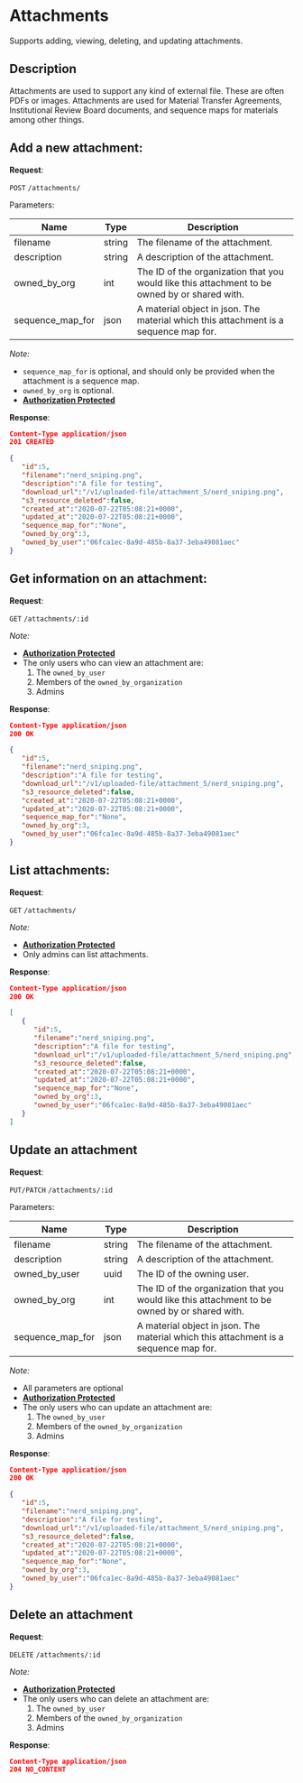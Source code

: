 # Attachments
Supports adding, viewing, deleting, and updating attachments.

## Description
Attachments are used to support any kind of external file. These are often PDFs or images. Attachments are used for Material Transfer Agreements, Institutional Review Board documents, and sequence maps for materials among other things.

## Add a new attachment:

**Request**:

`POST` `/attachments/`

Parameters:

Name            | Type   | Description
----------------|--------|---
filename        | string | The filename of the attachment.
description     | string | A description of the attachment.
owned_by_org    | int    | The ID of the organization that you would like this attachment to be owned by or shared with.
sequence_map_for| json   | A material object in json. The material which this attachment is a sequence map for.

*Note:*

- `sequence_map_for` is optional, and should only be provided when the attachment is a sequence map.
- `owned_by_org` is optional.
- **[Authorization Protected](authentication.md)**

**Response**:

```json
Content-Type application/json
201 CREATED

{
   "id":5,
   "filename":"nerd_sniping.png",
   "description":"A file for testing",
   "download_url":"/v1/uploaded-file/attachment_5/nerd_sniping.png",
   "s3_resource_deleted":false,
   "created_at":"2020-07-22T05:08:21+0000",
   "updated_at":"2020-07-22T05:08:21+0000",
   "sequence_map_for":"None",
   "owned_by_org":3,
   "owned_by_user":"06fca1ec-8a9d-485b-8a37-3eba49081aec"
}
```

## Get information on an attachment:

**Request**:

`GET` `/attachments/:id`

*Note:*

- **[Authorization Protected](authentication.md)**
- The only users who can view an attachment are:
   1. The `owned_by_user`
   2. Members of the `owned_by_organization`
   3. Admins

**Response**:

```json
Content-Type application/json
200 OK

{
   "id":5,
   "filename":"nerd_sniping.png",
   "description":"A file for testing",
   "download_url":"/v1/uploaded-file/attachment_5/nerd_sniping.png",
   "s3_resource_deleted":false,
   "created_at":"2020-07-22T05:08:21+0000",
   "updated_at":"2020-07-22T05:08:21+0000",
   "sequence_map_for":"None",
   "owned_by_org":3,
   "owned_by_user":"06fca1ec-8a9d-485b-8a37-3eba49081aec"
}
```

## List attachments:

**Request**:

`GET` `/attachments/`

*Note:*

- **[Authorization Protected](authentication.md)**
- Only admins can list attachments.

**Response**:

```json
Content-Type application/json
200 OK

[
   {
      "id":5,
      "filename":"nerd_sniping.png",
      "description":"A file for testing",
      "download_url":"/v1/uploaded-file/attachment_5/nerd_sniping.png",
      "s3_resource_deleted":false,
      "created_at":"2020-07-22T05:08:21+0000",
      "updated_at":"2020-07-22T05:08:21+0000",
      "sequence_map_for":"None",
      "owned_by_org":3,
      "owned_by_user":"06fca1ec-8a9d-485b-8a37-3eba49081aec"
   }
]

```

## Update an attachment

**Request**:

`PUT/PATCH` `/attachments/:id`

Parameters:

Name            | Type   | Description
----------------|--------|---
filename        | string | The filename of the attachment.
description     | string | A description of the attachment.
owned_by_user   | uuid   | The ID of the owning user.
owned_by_org    | int    | The ID of the organization that you would like this attachment to be owned by or shared with.
sequence_map_for| json   | A material object in json. The material which this attachment is a sequence map for.

*Note:*

- All parameters are optional
- **[Authorization Protected](authentication.md)**
- The only users who can update an attachment are:
   1. The `owned_by_user`
   2. Members of the `owned_by_organization`
   3. Admins

**Response**:

```json
Content-Type application/json
200 OK

{
   "id":5,
   "filename":"nerd_sniping.png",
   "description":"A file for testing",
   "download_url":"/v1/uploaded-file/attachment_5/nerd_sniping.png",
   "s3_resource_deleted":false,
   "created_at":"2020-07-22T05:08:21+0000",
   "updated_at":"2020-07-22T05:08:21+0000",
   "sequence_map_for":"None",
   "owned_by_org":3,
   "owned_by_user":"06fca1ec-8a9d-485b-8a37-3eba49081aec"
}
```

## Delete an attachment

**Request**:

`DELETE` `/attachments/:id`

*Note:*

- **[Authorization Protected](authentication.md)**
- The only users who can delete an attachment are:
   1. The `owned_by_user`
   2. Members of the `owned_by_organization`
   3. Admins

**Response**:

```json
Content-Type application/json
204 NO_CONTENT
```

